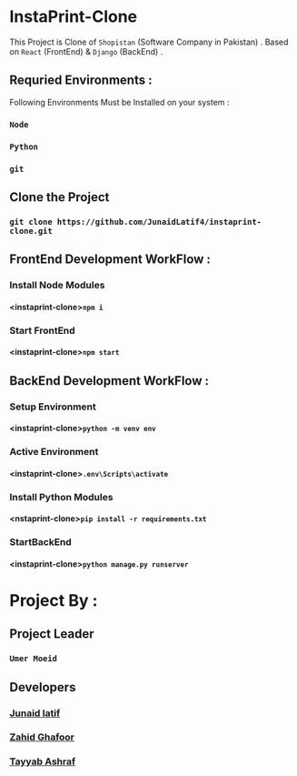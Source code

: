 # InstaPrint-Clone

This Project is Clone of `Shopistan` (Software Company in Pakistan) . 
Based on `React` (FrontEnd) & `Django` (BackEnd) .

## Requried Environments :
Following Environments Must be Installed on your system :
### `Node`
### `Python`
### `git`

## Clone the Project 
### `git clone https://github.com/JunaidLatif4/instaprint-clone.git`

## FrontEnd Development WorkFlow :
### Install Node Modules
#### \<instaprint-clone>` npm i `
### Start FrontEnd
#### \<instaprint-clone>` npm start `

## BackEnd Development WorkFlow :
### Setup Environment
#### \<instaprint-clone>` python -m venv env `
### Active Environment
#### \<instaprint-clone>` .env\Scripts\activate `
### Install Python Modules
#### \<nstaprint-clone>` pip install -r requirements.txt `
### StartBackEnd
#### \<instaprint-clone>` python manage.py runserver `

# Project By :
## Project Leader
### ` Umer Moeid `
## Developers 
### [ Junaid latif ](https://github.com/JunaidLatif4)
### [ Zahid Ghafoor ](https://github.com/ZahidGhafoor)
### [ Tayyab Ashraf ](https://github.com/tayyabmalik4)